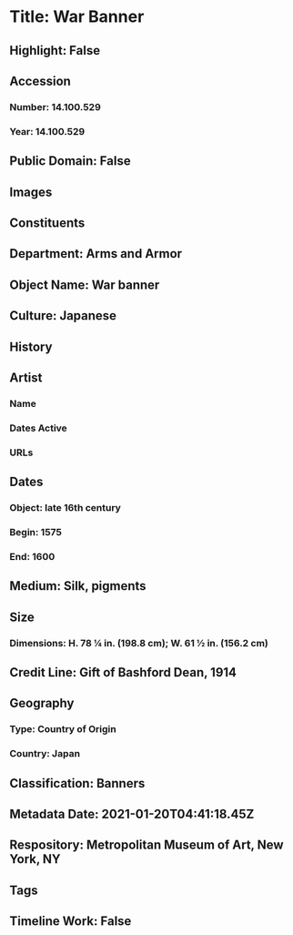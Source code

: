 # Title: War Banner
## Highlight: False
## Accession
### Number: 14.100.529
### Year: 14.100.529
## Public Domain: False
## Images
## Constituents
## Department: Arms and Armor
## Object Name: War banner
## Culture: Japanese
## History
## Artist
### Name
### Dates Active
### URLs
## Dates
### Object: late 16th century
### Begin: 1575
### End: 1600
## Medium: Silk, pigments
## Size
### Dimensions: H. 78 ¼ in. (198.8 cm); W. 61 ½ in. (156.2 cm)
## Credit Line: Gift of Bashford Dean, 1914
## Geography
### Type: Country of Origin
### Country: Japan
## Classification: Banners
## Metadata Date: 2021-01-20T04:41:18.45Z
## Respository: Metropolitan Museum of Art, New York, NY
## Tags
## Timeline Work: False